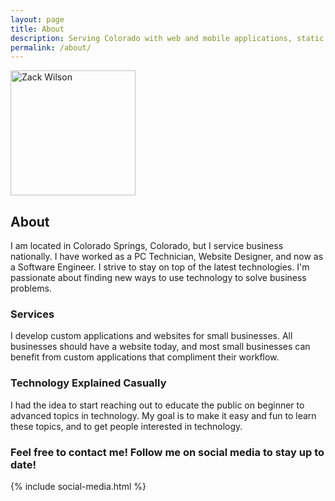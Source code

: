 ```yaml
---
layout: page
title: About
description: Serving Colorado with web and mobile applications, static websites, front-end user interfaces for existing systems, search engine optimization, and more.
permalink: /about/
---
```


<img itemprop="image" style="width: 200px;" class="img-rounded" src="{{site.author_image}}" alt="Zack Wilson">

## About

I am located in Colorado Springs, Colorado, but I service business nationally. I have worked as a PC Technician, Website Designer, and now as a Software Engineer. I strive to stay on top of the latest technologies. I'm passionate about finding new ways to use technology to solve business problems.

### Services
I develop custom applications and websites for small businesses. All businesses should have a website today, and most small businesses can benefit from custom applications that compliment their workflow.

### Technology Explained Casually
I had the idea to start reaching out to educate the public on beginner to advanced topics in technology. My goal is to make it easy and fun to learn these topics, and to get people interested in technology. 

### Feel free to contact me! Follow me on social media to stay up to date!

<div class="social-media-parent">
	{% include social-media.html %}
</div>